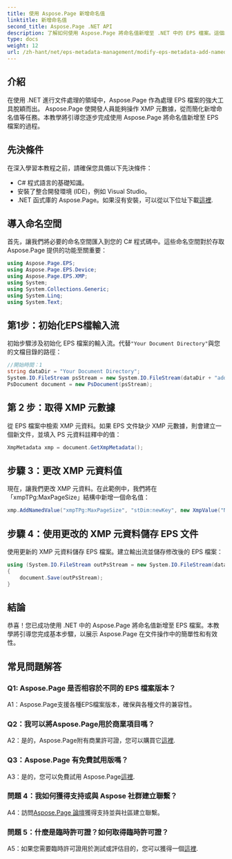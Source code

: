 ```yaml
---
title: 使用 Aspose.Page 新增命名值
linktitle: 新增命名值
second_title: Aspose.Page .NET API
description: 了解如何使用 Aspose.Page 將命名值新增至 .NET 中的 EPS 檔案。這個綜合教程將逐步引導您完成整個過程。
type: docs
weight: 12
url: /zh-hant/net/eps-metadata-management/modify-eps-metadata-add-named-value/
---
```

## 介紹

在使用 .NET 進行文件處理的領域中，Aspose.Page 作為處理 EPS 檔案的強大工具脫穎而出。 Aspose.Page 使開發人員能夠操作 XMP 元數據，從而簡化新增命名值等任務。本教學將引導您逐步完成使用 Aspose.Page 將命名值新增至 EPS 檔案的過程。

## 先決條件

在深入學習本教程之前，請確保您具備以下先決條件：

- C# 程式語言的基礎知識。
- 安裝了整合開發環境 (IDE)，例如 Visual Studio。
-  .NET 函式庫的 Aspose.Page。如果沒有安裝，可以從以下位址下載[這裡](https://releases.aspose.com/page/net/).

## 導入命名空間

首先，讓我們將必要的命名空間匯入到您的 C# 程式碼中。這些命名空間對於存取 Aspose.Page 提供的功能至關重要：

```csharp
using Aspose.Page.EPS;
using Aspose.Page.EPS.Device;
using Aspose.Page.EPS.XMP;
using System;
using System.Collections.Generic;
using System.Linq;
using System.Text;
```

## 第1步：初始化EPS檔輸入流

初始步驟涉及初始化 EPS 檔案的輸入流。代替`"Your Document Directory"`與您的文檔目錄的路徑：

```csharp
//開始時間：1
string dataDir = "Your Document Directory";
System.IO.FileStream psStream = new System.IO.FileStream(dataDir + "add_named_value_input.eps", System.IO.FileMode.Open, System.IO.FileAccess.Read);
PsDocument document = new PsDocument(psStream);
```

## 第 2 步：取得 XMP 元數據

從 EPS 檔案中檢索 XMP 元資料。如果 EPS 文件缺少 XMP 元數據，則會建立一個新文件，並填入 PS 元資料註釋中的值：

```csharp
XmpMetadata xmp = document.GetXmpMetadata();
```

## 步驟 3：更改 XMP 元資料值

現在，讓我們更改 XMP 元資料。在此範例中，我們將在「xmpTPg:MaxPageSize」結構中新增一個命名值：

```csharp
xmp.AddNamedValue("xmpTPg:MaxPageSize", "stDim:newKey", new XmpValue("NewValue"));
```

## 步驟 4：使用更改的 XMP 元資料儲存 EPS 文件

使用更新的 XMP 元資料儲存 EPS 檔案。建立輸出流並儲存修改後的 EPS 檔案：

```csharp
using (System.IO.FileStream outPsStream = new System.IO.FileStream(dataDir + "add_named_value_output.eps", System.IO.FileMode.Create, System.IO.FileAccess.Write))
{
    document.Save(outPsStream);
}
```

## 結論

恭喜！您已成功使用 .NET 中的 Aspose.Page 將命名值新增至 EPS 檔案。本教學將引導您完成基本步驟，以展示 Aspose.Page 在文件操作中的簡單性和有效性。

## 常見問題解答

### Q1: Aspose.Page 是否相容於不同的 EPS 檔案版本？

A1：Aspose.Page支援各種EPS檔案版本，確保與各種文件的兼容性。

### Q2：我可以將Aspose.Page用於商業項目嗎？

 A2：是的，Aspose.Page附有商業許可證，您可以購買它[這裡](https://purchase.aspose.com/buy).

### Q3：Aspose.Page 有免費試用版嗎？

 A3：是的，您可以免費試用 Aspose.Page[這裡](https://releases.aspose.com/).

### 問題 4：我如何獲得支持或與 Aspose 社群建立聯繫？

 A4：訪問[Aspose.Page 論壇](https://forum.aspose.com/c/page/39)獲得支持並與社區建立聯繫。

### 問題 5：什麼是臨時許可證？如何取得臨時許可證？

 A5：如果您需要臨時許可證用於測試或評估目的，您可以獲得一個[這裡](https://purchase.aspose.com/temporary-license/).